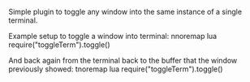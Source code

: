 Simple plugin to toggle any window into the same instance of a single terminal.

Example setup to toggle a window into terminal:
nnoremap <silent> <C-z> <cmd>lua require("toggleTerm").toggle()<cr>

And back again from the terminal back to the buffer that the window previously showed:
tnoremap <silent> <C-z> <cmd>lua require("toggleTerm").toggle()<cr>

